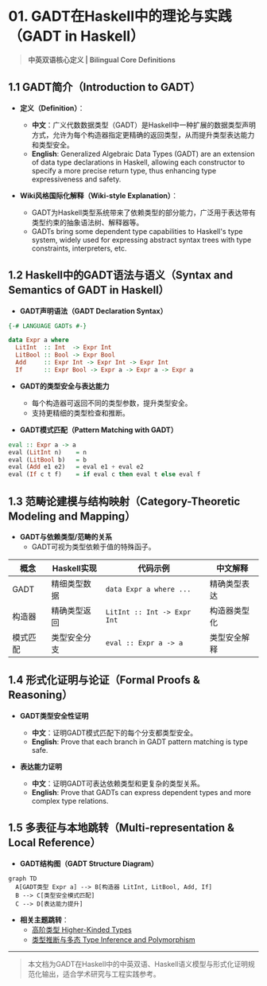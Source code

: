 # 01. GADT在Haskell中的理论与实践（GADT in Haskell）

> **中英双语核心定义 | Bilingual Core Definitions**

## 1.1 GADT简介（Introduction to GADT）

- **定义（Definition）**：
  - **中文**：广义代数数据类型（GADT）是Haskell中一种扩展的数据类型声明方式，允许为每个构造器指定更精确的返回类型，从而提升类型表达能力和类型安全。
  - **English**: Generalized Algebraic Data Types (GADT) are an extension of data type declarations in Haskell, allowing each constructor to specify a more precise return type, thus enhancing type expressiveness and safety.

- **Wiki风格国际化解释（Wiki-style Explanation）**：
  - GADT为Haskell类型系统带来了依赖类型的部分能力，广泛用于表达带有类型约束的抽象语法树、解释器等。
  - GADTs bring some dependent type capabilities to Haskell's type system, widely used for expressing abstract syntax trees with type constraints, interpreters, etc.

## 1.2 Haskell中的GADT语法与语义（Syntax and Semantics of GADT in Haskell）

- **GADT声明语法（GADT Declaration Syntax）**

```haskell
{-# LANGUAGE GADTs #-}

data Expr a where
  LitInt  :: Int  -> Expr Int
  LitBool :: Bool -> Expr Bool
  Add     :: Expr Int -> Expr Int -> Expr Int
  If      :: Expr Bool -> Expr a -> Expr a -> Expr a
```

- **GADT的类型安全与表达能力**
  - 每个构造器可返回不同的类型参数，提升类型安全。
  - 支持更精细的类型检查和推断。

- **GADT模式匹配（Pattern Matching with GADT）**

```haskell
eval :: Expr a -> a
eval (LitInt n)    = n
eval (LitBool b)   = b
eval (Add e1 e2)   = eval e1 + eval e2
eval (If c t f)    = if eval c then eval t else eval f
```

## 1.3 范畴论建模与结构映射（Category-Theoretic Modeling and Mapping）

- **GADT与依赖类型/范畴的关系**
  - GADT可视为类型依赖于值的特殊函子。

| 概念 | Haskell实现 | 代码示例 | 中文解释 |
|------|-------------|----------|----------|
| GADT | 精细类型数据 | `data Expr a where ...` | 精确类型表达 |
| 构造器 | 精确类型返回 | `LitInt :: Int -> Expr Int` | 构造器类型化 |
| 模式匹配 | 类型安全分支 | `eval :: Expr a -> a` | 类型安全解释 |

## 1.4 形式化证明与论证（Formal Proofs & Reasoning）

- **GADT类型安全性证明**
  - **中文**：证明GADT模式匹配下的每个分支都类型安全。
  - **English**: Prove that each branch in GADT pattern matching is type safe.

- **表达能力证明**
  - **中文**：证明GADT可表达依赖类型和更复杂的类型关系。
  - **English**: Prove that GADTs can express dependent types and more complex type relations.

## 1.5 多表征与本地跳转（Multi-representation & Local Reference）

- **GADT结构图（GADT Structure Diagram）**

```mermaid
graph TD
  A[GADT类型 Expr a] --> B[构造器 LitInt, LitBool, Add, If]
  B --> C[类型安全模式匹配]
  C --> D[表达能力提升]
```

- **相关主题跳转**：
  - [高阶类型 Higher-Kinded Types](../08-Higher-Kinded-Types/01-Higher-Kinded-Types-in-Haskell.md)
  - [类型推断与多态 Type Inference and Polymorphism](../06-Type-Inference-and-Polymorphism/01-Type-Inference-and-Polymorphism-in-Haskell.md)

---

> 本文档为GADT在Haskell中的中英双语、Haskell语义模型与形式化证明规范化输出，适合学术研究与工程实践参考。
